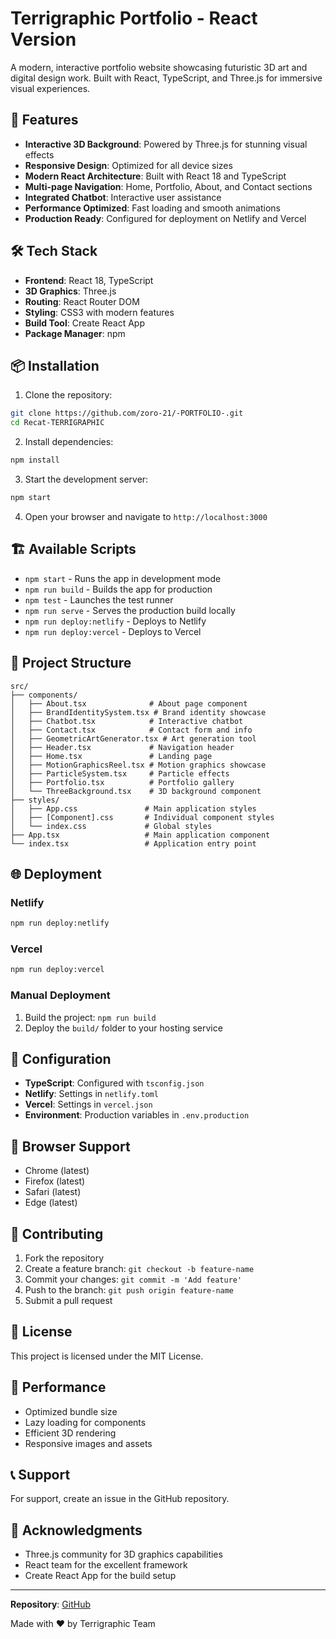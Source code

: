 # Terrigraphic Portfolio - React Version

A modern, interactive portfolio website showcasing futuristic 3D art and digital design work. Built with React, TypeScript, and Three.js for immersive visual experiences.

## 🚀 Features

- **Interactive 3D Background**: Powered by Three.js for stunning visual effects
- **Responsive Design**: Optimized for all device sizes
- **Modern React Architecture**: Built with React 18 and TypeScript
- **Multi-page Navigation**: Home, Portfolio, About, and Contact sections
- **Integrated Chatbot**: Interactive user assistance
- **Performance Optimized**: Fast loading and smooth animations
- **Production Ready**: Configured for deployment on Netlify and Vercel

## 🛠️ Tech Stack

- **Frontend**: React 18, TypeScript
- **3D Graphics**: Three.js
- **Routing**: React Router DOM
- **Styling**: CSS3 with modern features
- **Build Tool**: Create React App
- **Package Manager**: npm

## 📦 Installation

1. Clone the repository:
```bash
git clone https://github.com/zoro-21/-PORTFOLIO-.git
cd Recat-TERRIGRAPHIC
```

2. Install dependencies:
```bash
npm install
```

3. Start the development server:
```bash
npm start
```

4. Open your browser and navigate to `http://localhost:3000`

## 🏗️ Available Scripts

- `npm start` - Runs the app in development mode
- `npm run build` - Builds the app for production
- `npm test` - Launches the test runner
- `npm run serve` - Serves the production build locally
- `npm run deploy:netlify` - Deploys to Netlify
- `npm run deploy:vercel` - Deploys to Vercel

## 📁 Project Structure

```
src/
├── components/
│   ├── About.tsx              # About page component
│   ├── BrandIdentitySystem.tsx # Brand identity showcase
│   ├── Chatbot.tsx            # Interactive chatbot
│   ├── Contact.tsx            # Contact form and info
│   ├── GeometricArtGenerator.tsx # Art generation tool
│   ├── Header.tsx             # Navigation header
│   ├── Home.tsx               # Landing page
│   ├── MotionGraphicsReel.tsx # Motion graphics showcase
│   ├── ParticleSystem.tsx     # Particle effects
│   ├── Portfolio.tsx          # Portfolio gallery
│   └── ThreeBackground.tsx    # 3D background component
├── styles/
│   ├── App.css               # Main application styles
│   ├── [Component].css       # Individual component styles
│   └── index.css             # Global styles
├── App.tsx                   # Main application component
└── index.tsx                 # Application entry point
```

## 🌐 Deployment

### Netlify
```bash
npm run deploy:netlify
```

### Vercel
```bash
npm run deploy:vercel
```

### Manual Deployment
1. Build the project: `npm run build`
2. Deploy the `build/` folder to your hosting service

## 🔧 Configuration

- **TypeScript**: Configured with `tsconfig.json`
- **Netlify**: Settings in `netlify.toml`
- **Vercel**: Settings in `vercel.json`
- **Environment**: Production variables in `.env.production`

## 📱 Browser Support

- Chrome (latest)
- Firefox (latest)
- Safari (latest)
- Edge (latest)

## 🤝 Contributing

1. Fork the repository
2. Create a feature branch: `git checkout -b feature-name`
3. Commit your changes: `git commit -m 'Add feature'`
4. Push to the branch: `git push origin feature-name`
5. Submit a pull request

## 📄 License

This project is licensed under the MIT License.

## 🎯 Performance

- Optimized bundle size
- Lazy loading for components
- Efficient 3D rendering
- Responsive images and assets

## 📞 Support

For support, create an issue in the GitHub repository.

## 🙏 Acknowledgments

- Three.js community for 3D graphics capabilities
- React team for the excellent framework
- Create React App for the build setup

---

**Repository**: [GitHub](https://github.com/zoro-21/-PORTFOLIO-)

Made with ❤️ by Terrigraphic Team
